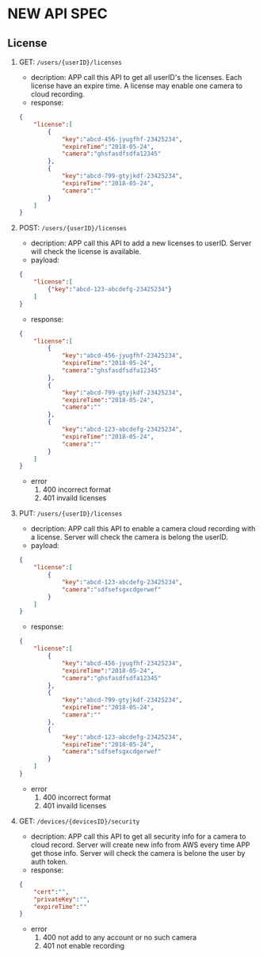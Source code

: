 # NEW API SPEC

## License

1. GET: `/users/{userID}/licenses`
    * decription: APP call this API to get all userID's the licenses. Each license have an expire time. A license may enable one camera to cloud recording.
    * response:
    ```JSON
    {
        "license":[
            {
                "key":"abcd-456-jyugfhf-23425234",
                "expireTime":"2018-05-24",
                "camera":"ghsfasdfsdfa12345"
            },
            {
                "key":"abcd-799-gtyjkdf-23425234",
                "expireTime":"2018-05-24",
                "camera":""
            }
        ]
    }
    ```

1. POST: `/users/{userID}/licenses`
    * decription: APP call this API to add a new licenses to userID. Server will check the license is available.
    * payload:
    ```JSON
    {
        "license":[
            {"key":"abcd-123-abcdefg-23425234"}
        ]
    }
    ```
    * response:
    ```JSON
    {
        "license":[
            {
                "key":"abcd-456-jyugfhf-23425234",
                "expireTime":"2018-05-24",
                "camera":"ghsfasdfsdfa12345"
            },
            {
                "key":"abcd-799-gtyjkdf-23425234",
                "expireTime":"2018-05-24",
                "camera":""
            },
            {
                "key":"abcd-123-abcdefg-23425234",
                "expireTime":"2018-05-24",
                "camera":""
            }
        ]
    }
    ```
    * error
        1. 400  incorrect format
        1. 401  invaild licenses

1. PUT: `/users/{userID}/licenses`
    * decription: APP call this API to enable a camera cloud recording with a license. Server will check the camera is belong the userID.
    * payload:
    ```JSON
    {
        "license":[
            {
                "key":"abcd-123-abcdefg-23425234",
                "camera":"sdfsefsgxcdgerwef"
            }
        ]
    }
    ```
    * response:
    ```JSON
    {
        "license":[
            {
                "key":"abcd-456-jyugfhf-23425234",
                "expireTime":"2018-05-24",
                "camera":"ghsfasdfsdfa12345"
            },
            {
                "key":"abcd-799-gtyjkdf-23425234",
                "expireTime":"2018-05-24",
                "camera":""
            },
            {
                "key":"abcd-123-abcdefg-23425234",
                "expireTime":"2018-05-24",
                "camera":"sdfsefsgxcdgerwef"
            }
        ]
    }
    ```
    * error
        1. 400  incorrect format
        1. 401  invaild licenses
1. GET: `/devices/{devicesID}/security`
    * decription: APP call this API to get all security info for a camera to cloud record. Server will create new info from AWS every time APP get those info. Server will check the camera is belone the user by auth token.
    * response:
    ```JSON
    {
        "cert":"",
        "privateKey":"",
        "expireTime":""
    }
    ```
    * error
        1. 400  not add to any account or no such camera
        1. 401  not enable recording
